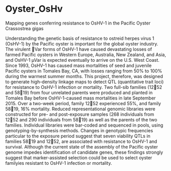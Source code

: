# Oyster_OsHv
Mapping genes conferring resistance to OsHV-1 in the Pacific Oyster 
Crassostrea gigas 

Understanding the genetic basis of resistance to ostreid herpes virus 1 (OsHV-1) by the 
Pacific oyster is important for the global oyster industry. The virulent Var forms of OsHV-1 have 
caused devastating losses of farmed Pacific oysters in Western Europe, Australia, New Zealand, 
and Asia, and OsHV-1 µVar is expected eventually to arrive on the U.S. West Coast. Since 1993, 
OsHV-1 has caused mass mortalities of seed and juvenile Pacific oysters in Tomales Bay, CA, 
with losses ranging from 50% to 100% during the warmest summer months. This project, 
therefore, was designed to generate high-density linkage maps to detect QTL (quantitative trait 
loci) for resistance to OsHV-1 infection or mortality. Two full-sib families (1252 and 5819) 
from four unrelated parents were produced and planted in Tomales Bay before OsHV-1-caused 
mass mortalities in late September 2015. Over a two-week period, family 1252 experienced 55%, 
and family 5819, 16% mortality. Reduced representational genomic libraries were constructed 
for pre- and post-exposure samples (268 individuals from 1252 and 290 individuals from 5819) 
as well as the parents of the two families. Individual libraries were bar-coded and sequenced in 
pools, using genotyping-by-synthesis methods. Changes in genotypic frequencies particular to the 
exposure period suggest that seven viability QTLs in families 5819 and 1252, are associated 
with resistance to OsHV-1 and survival. Although the current state of the assembly of the Pacific 
oyster genome impedes identification of candidate genes, these findings strongly suggest that 
marker-assisted selection could be used to select oyster familyies resistant to OsHV-1 infection or 
mortality. 
